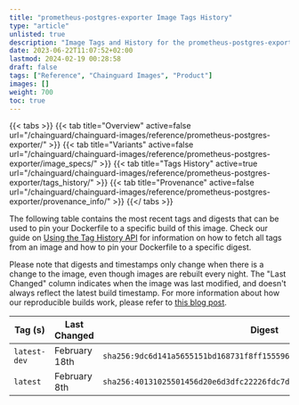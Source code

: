 ```yaml
---
title: "prometheus-postgres-exporter Image Tags History"
type: "article"
unlisted: true
description: "Image Tags and History for the prometheus-postgres-exporter Chainguard Image"
date: 2023-06-22T11:07:52+02:00
lastmod: 2024-02-19 00:28:58
draft: false
tags: ["Reference", "Chainguard Images", "Product"]
images: []
weight: 700
toc: true
---
```


{{< tabs >}}
{{< tab title="Overview" active=false url="/chainguard/chainguard-images/reference/prometheus-postgres-exporter/" >}}
{{< tab title="Variants" active=false url="/chainguard/chainguard-images/reference/prometheus-postgres-exporter/image_specs/" >}}
{{< tab title="Tags History" active=true url="/chainguard/chainguard-images/reference/prometheus-postgres-exporter/tags_history/" >}}
{{< tab title="Provenance" active=false url="/chainguard/chainguard-images/reference/prometheus-postgres-exporter/provenance_info/" >}}
{{</ tabs >}}

The following table contains the most recent tags and digests that can be used to pin your Dockerfile to a specific build of this image. Check our guide on [Using the Tag History API](/chainguard/chainguard-images/using-the-tag-history-api/) for information on how to fetch all tags from an image and how to pin your Dockerfile to a specific digest.

Please note that digests and timestamps only change when there is a change to the image, even though images are rebuilt every night. The "Last Changed" column indicates when the image was last modified, and doesn't always reflect the latest build timestamp. For more information about how our reproducible builds work, please refer to [this blog post](https://www.chainguard.dev/unchained/reproducing-chainguards-reproducible-image-builds).

| Tag (s)       | Last Changed  | Digest                                                                    |
|---------------|---------------|---------------------------------------------------------------------------|
|  `latest-dev` | February 18th | `sha256:9dc6d141a5655151bd168731f8ff1555960ab09f84f9d265b12f0a23575dbaf5` |
|  `latest`     | February 8th  | `sha256:40131025501456d20e6d3dfc22226fdc7d23bc334a798a6185a74c13138fba31` |

